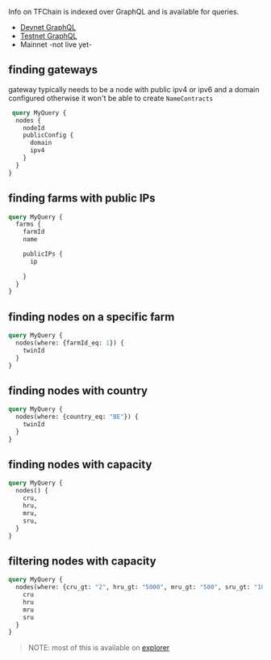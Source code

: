 Info on TFChain is indexed over GraphQL and is available for queries. 
- [Devnet GraphQL](https://tfchain.dev.threefold.io/graphql/graphql)
- [Testnet GraphQL](https://tfchain.test.threefold.io/graphql/graphql)
- Mainnet -not live yet-



##  finding  gateways

gateway typically needs to be a node with public ipv4 or ipv6 and a domain configured otherwise it won't be able to create `NameContracts`
```graphql
 query MyQuery {
  nodes {
    nodeId
    publicConfig {
      domain
      ipv4
    }
  }
}
```

## finding farms with public IPs

```graphql
query MyQuery {
  farms {
    farmId
    name

    publicIPs {
      ip
      
    }
  }
}

```

## finding nodes on a specific farm


```graphql
query MyQuery {
  nodes(where: {farmId_eq: 1}) {
    twinId
  }
}
```

##  finding nodes  with country

```graphql
query MyQuery {
  nodes(where: {country_eq: "BE"}) {
    twinId
  }
}
```

## finding nodes  with capacity

```graphql
query MyQuery {
  nodes() {
    cru,
    hru,
    mru,
    sru,
  }
}

```

##  filtering nodes with capacity

```graphql
query MyQuery {
  nodes(where: {cru_gt: "2", hru_gt: "5000", mru_gt: "500", sru_gt: "1000"}) {
    cru
    hru
    mru
    sru
  }
}

```

> NOTE: most of this is available on [explorer](grid3_explorer)